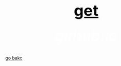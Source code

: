 <html>
 <head>
   <title>wow</title>
 </head>
  <body background="R.jpeg">
	<center><h1><font size="120"><font color="whit"><u>get</u></font></font></h1></center>
	<center><h6><font size="10"><font color="white">github.io</font></font></h6></center>
<a href=" https://bulbuwad.github.io/github.io./">go bakc</a>
  </body>
</html>

